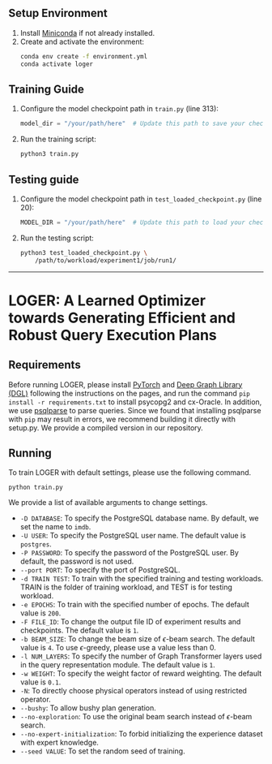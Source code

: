 ## Setup Environment
1. Install [Miniconda](https://docs.conda.io/en/latest/miniconda.html) if not already installed.
2. Create and activate the environment:
   ```bash
   conda env create -f environment.yml
   conda activate loger
   ```

## Training Guide

1. Configure the model checkpoint path in `train.py` (line 313):
   ```python
   model_dir = "/your/path/here"  # Update this path to save your checkpoint
   ```

2. Run the training script:
   ```bash
   python3 train.py
   ```

## Testing guide

1. Configure the model checkpoint path in `test_loaded_checkpoint.py` (line 20):
   ```python
   MODEL_DIR = "/your/path/here"  # Update this path to load your checkpoint
   ```

2. Run the testing script:
   ```bash
   python3 test_loaded_checkpoint.py \
       /path/to/workload/experiment1/job/run1/
   ```

---

# LOGER: A Learned Optimizer towards Generating Efficient and Robust Query Execution Plans

## Requirements

Before running LOGER, please install [PyTorch](https://pytorch.org/get-started/locally/) and [Deep Graph Library (DGL)](https://www.dgl.ai/pages/start.html) following the instructions on the pages, and run the command `pip install -r requirements.txt` to install psycopg2 and cx-Oracle. In addition, we use [psqlparse](https://github.com/alculquicondor/psqlparse) to parse queries. Since we found that installing psqlparse with `pip` may result in errors, we recommend building it directly with setup.py. We provide a compiled version in our repository.

## Running

To train LOGER with default settings, please use the following command.

```shell
python train.py
```

We provide a list of available arguments to change settings.

- `-D DATABASE`: To specify the PostgreSQL database name. By default, we set the name to `imdb`.
- `-U USER`: To specify the PostgreSQL user name. The default value is `postgres`.
- `-P PASSWORD`: To specify the password of the PostgreSQL user. By default, the password is not used.
- `--port PORT`: To specify the port of PostgreSQL.
- `-d TRAIN TEST`: To train with the specified training and testing workloads. TRAIN is the folder of training workload, and TEST is for testing workload.
- `-e EPOCHS`: To train with the specified number of epochs. The default value is `200`.
- `-F FILE_ID`: To change the output file ID of experiment results and checkpoints. The default value is `1`.
- `-b BEAM_SIZE`: To change the beam size of $\epsilon$-beam search. The default value is `4`. To use $\epsilon$-greedy, please use a value less than 0.
- `-l NUM_LAYERS`: To specify the number of Graph Transformer layers used in the query representation module. The default value is `1`.
- `-w WEIGHT`: To specify the weight factor of reward weighting. The default value is `0.1`.
- `-N`: To directly choose physical operators instead of using restricted operator.
- `--bushy`: To allow bushy plan generation.
- `--no-exploration`: To use the original beam search instead of $\epsilon$-beam search.
- `--no-expert-initialization`: To forbid initializing the experience dataset with expert knowledge.
- `--seed VALUE`: To set the random seed of training.
